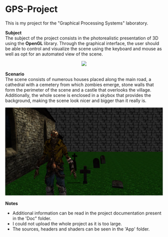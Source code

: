 # GPS-Project
This is my project for the "Graphical Processing Systems" laboratory.

**Subject**<br/>
The subject of the project consists in the photorealistic presentation of 3D using the **OpenGL** library. Through the graphical interface, the user should be able to control and visualize the scene using the keyboard and mouse as well as opt for an automated view of the scene.<br/>

<p align="center"> <img src="Img/PaulLinca.png" /> </p>

**Scenario**<br/>
The scene consists of numerous houses placed along the main road, a cathedral with a cemetery from which zombies emerge, stone walls that form the perimeter of the scene and a castle that overlooks the village. Additionally, the whole scene is enclosed in a skybox that provides the background, making the scene look nicer and bigger than it really is. <br/>

<p align="center"> <img src="Img/zombie.png" /> </p>

**Notes**<br/>
- Additional information can be read in the project documentation present in the 'Doc" folder.
- I could not upload the whole project as it is too large.
- The sources, headers and shaders can be seen in the 'App' folder.

